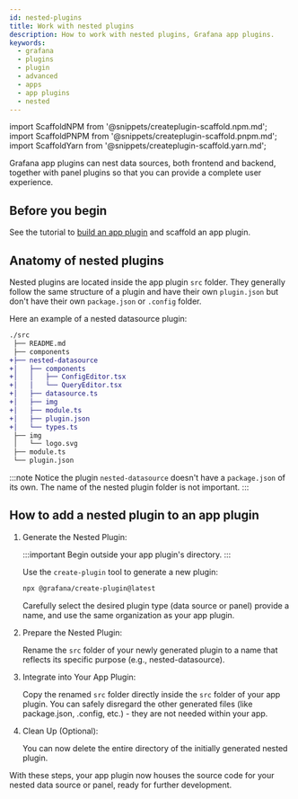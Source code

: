 ```yaml
---
id: nested-plugins
title: Work with nested plugins
description: How to work with nested plugins, Grafana app plugins.
keywords:
  - grafana
  - plugins
  - plugin
  - advanced
  - apps
  - app plugins
  - nested
---
```


import ScaffoldNPM from '@snippets/createplugin-scaffold.npm.md';
import ScaffoldPNPM from '@snippets/createplugin-scaffold.pnpm.md';
import ScaffoldYarn from '@snippets/createplugin-scaffold.yarn.md';

Grafana app plugins can nest data sources, both frontend and backend, together with panel plugins so that you can provide a complete user experience.

## Before you begin

See the tutorial to [build an app plugin](../../tutorials/build-an-app-plugin) and scaffold an app plugin.

## Anatomy of nested plugins

Nested plugins are located inside the app plugin `src` folder. They generally follow the same structure of a plugin and have their own `plugin.json` but don't have their own `package.json` or `.config` folder.

Here an example of a nested datasource plugin:

```diff bash
./src
 ├── README.md
 ├── components
+├── nested-datasource
+│   ├── components
+│   │   ├── ConfigEditor.tsx
+│   │   └── QueryEditor.tsx
+│   ├── datasource.ts
+│   ├── img
+│   ├── module.ts
+│   ├── plugin.json
+│   └── types.ts
 ├── img
 │   └── logo.svg
 ├── module.ts
 └── plugin.json
```

:::note
Notice the plugin `nested-datasource` doesn't have a `package.json` of its own. The name of the nested plugin folder is not important.
:::

## How to add a nested plugin to an app plugin

1. Generate the Nested Plugin:

   :::important
   Begin outside your app plugin's directory.
   :::

   Use the `create-plugin` tool to generate a new plugin:

   ```bash
   npx @grafana/create-plugin@latest
   ```

   Carefully select the desired plugin type (data source or panel) provide a name, and use the same organization as your app plugin.

1. Prepare the Nested Plugin:

   Rename the `src` folder of your newly generated plugin to a name that reflects its specific purpose (e.g., nested-datasource).

1. Integrate into Your App Plugin:

   Copy the renamed `src` folder directly inside the `src` folder of your app plugin.
   You can safely disregard the other generated files (like package.json, .config, etc.) - they are not needed within your app.

1. Clean Up (Optional):

   You can now delete the entire directory of the initially generated nested plugin.

With these steps, your app plugin now houses the source code for your nested data source or panel, ready for further development.
